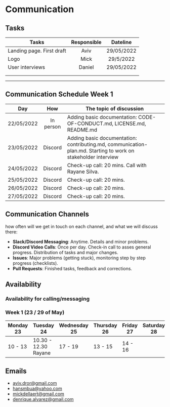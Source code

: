 # Communication

## Tasks

| Tasks                       |  Responsible  |  Dateline  |
| --------------------------- | :-----------: | :--------: |
| Landing page. First draft  | Aviv | 29/05/2022 |
| Logo | Mick | 29/5/2022 |
| User interviews | Daniel | 29/05/2022 |
|  |  |  |
|  |  |  |

<!-- any general rules you'd like to set for your group? -->

---

## Communication Schedule Week 1

| Day        |     How      | The topic of discussion                         |
| ---------- | :----------: | ----------------------------------------------- |
| 22/05/2022 | In person |  Adding basic documentation: CODE-OF-CONDUCT.md, LICENSE.md, README.md  |
| 23/05/2022 | Discord |  Adding basic documentation: contributing.md, communication-plan.md. Starting to work on stakeholder interview |
| 24/05/2022 | Discord | Check-up call: 20 mins. Call with Rayane Silva. |
| 25/05/2022 | Discord | Check-up call: 20 mins. |
| 26/05/2022 | Discord | Check-up call: 20 mins. |
| 27/05/2022 | Discord | Check-up call: 20 mins. |

## Communication Channels

how often will we get in touch on each channel, and what we will discuss there:

- **Slack/Discord Messaging**: Anytime. Details and minor problems.
- **Discord Video Calls**: Once per day. Check-in call to asses general progress.
  Distribution of tasks and major changes.
- **Issues**: Major problems (getting stuck), monitoring step by step progress
  (checklists).
- **Pull Requests**: Finished tasks, feedback and corrections.

## Availability

### Availability for calling/messaging

### Week 1 (23 / 29 of May)

| Monday 23 | Tuesday 24 | Wednesday 25 | Thursday 26 | Friday 27 | Saturday 28 | Sunday 29 |
| ---------- | ---------- | ---------- | ---------- | ---------- | ---------- | ---------- |
| 10 - 13 | 10.30 - 12.30 Rayane | 17 - 19 | 13 - 15 | 14 - 16 |  |  |

## Emails

- aviv.dror@gmail.com
- hansmbua@yahoo.com
- mickdellaert@gmail.com
- denrique.alvarez@gmail.com
